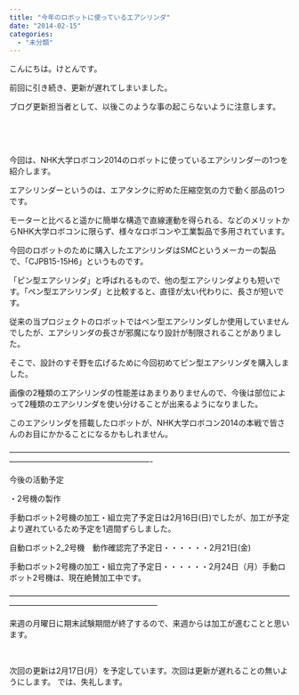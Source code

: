 ```yaml
---
title: "今年のロボットに使っているエアシリンダ"
date: "2014-02-15"
categories: 
  - "未分類"
---
```


こんにちは。けとんです。

前回に引き続き、更新が遅れてしまいました。

ブログ更新担当者として、以後このような事の起こらないように注意します。

 

 

今回は、NHK大学ロボコン2014のロボットに使っているエアシリンダーの1つを紹介します。

エアシリンダーというのは、エアタンクに貯めた圧縮空気の力で動く部品の1つです。

モーターと比べると遥かに簡単な構造で直線運動を得られる、などのメリットからNHK大学ロボコンに限らず、様々なロボコンや工業製品で多用されています。

今回のロボットのために購入したエアシリンダはSMCというメーカーの製品で、「CJPB15-15H6」というものです。

「ピン型エアシリンダ」と呼ばれるもので、他の型エアシリンダよりも短いです。「ペン型エアシリンダ」と比較すると、直径が太い代わりに、長さが短いです。

従来の当プロジェクトのロボットではペン型エアシリンダしか使用していませんでしたが、エアシリンダの長さが邪魔になり設計が制限されることがありました。

そこで、設計のすそ野を広げるために今回初めてピン型エアシリンダを購入しました。

画像の2種類のエアシリンダの性能差はあまりありませんので、今後は部位によって2種類のエアシリンダを使い分けることが出来るようになりました。

このエアシリンダを搭載したロボットが、NHK大学ロボコン2014の本戦で皆さんのお目にかかることになるかもしれません。

——————————————————————————————————————————————————————-

今後の活動予定

・2号機の製作

手動ロボット2号機の加工・組立完了予定日は2月16日(日)でしたが、加工が予定より遅れているため予定を1週間ずらしました。

自動ロボット2\_2号機　動作確認完了予定日・・・・・・2月21日(金)

手動ロボット2号機の加工・組立完了予定日・・・・・・2月24日（月）手動ロボット2号機は、現在絶賛加工中です。

———————————————————————————————————————————————————————

来週の月曜日に期末試験期間が終了するので、来週からは加工が進むことと思います。

 

次回の更新は2月17日(月）を予定しています。次回は更新が遅れることの無いようにします。 では、失礼します。
